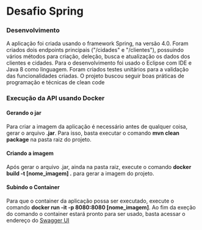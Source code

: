 # Desafio Spring

### Desenvolvimento

A aplicação foi criada usando o framework Spring, na versão 4.0. Foram criados dois endpoints principais ("/cidades" e "/clientes"), possuindo vários métodos para criação, deleção, busca e atualização os dados dos clientes e cidades.
Para o desenvolvimento foi usado o Eclipse com IDE e Java 8 como linguagem. Foram criados testes unitários para a validação das funcionalidades criadas. O projeto buscou seguir boas práticas de programação e técnicas de clean code 

### Execução da API usando Docker
#### Gerando o jar
Para criar a imagem da aplicação é necessário antes de qualquer coisa, gerar o arquivo **.jar**. Para isso, basta executar o comando **mvn clean package** na pasta raiz do projeto. 
#### Criando a imagem
Após gerar o arquivo .jar, ainda na pasta raiz, execute o comando **docker build -t [nome_imagem] .** para gerar a imagem do projeto. 

#### Subindo o Container
Para que o container da aplicação possa ser executado, execute o comando **docker run -it -p 8080:8080 [nome_imagem]**. Ao fim da exeção do comando o container estará pronto para ser usado, basta acessar o endereço do [Swagger UI](http://localhost:8080/swagger-ui.html#)
